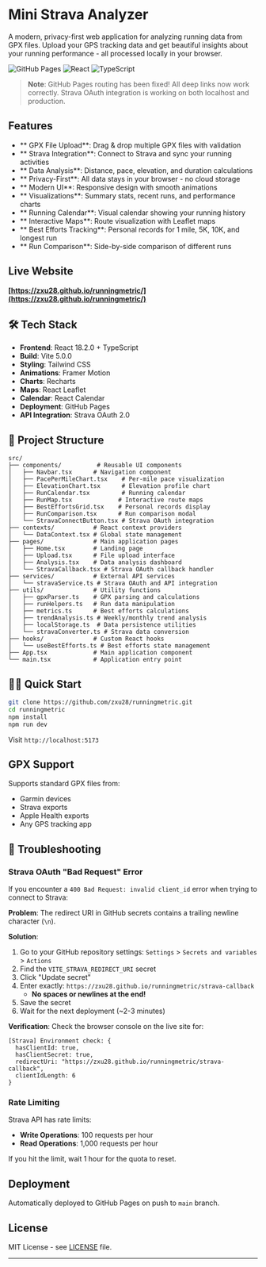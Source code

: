 #  Mini Strava Analyzer

A modern, privacy-first web application for analyzing running data from GPX files. Upload your GPS tracking data and get beautiful insights about your running performance - all processed locally in your browser.

![GitHub Pages](https://img.shields.io/badge/Deployed%20on-GitHub%20Pages-blue?style=flat-square)
![React](https://img.shields.io/badge/React-18.2.0-blue?style=flat-square&logo=react)
![TypeScript](https://img.shields.io/badge/TypeScript-5.2.0-blue?style=flat-square&logo=typescript)

>  **Note**: GitHub Pages routing has been fixed! All deep links now work correctly. Strava OAuth integration is working on both localhost and production.

##  Features

- ** GPX File Upload**: Drag & drop multiple GPX files with validation
- ** Strava Integration**: Connect to Strava and sync your running activities
- ** Data Analysis**: Distance, pace, elevation, and duration calculations
- ** Privacy-First**: All data stays in your browser - no cloud storage
- ** Modern UI**: Responsive design with smooth animations
- ** Visualizations**: Summary stats, recent runs, and performance charts
- ** Running Calendar**: Visual calendar showing your running history
- ** Interactive Maps**: Route visualization with Leaflet maps
- ** Best Efforts Tracking**: Personal records for 1 mile, 5K, 10K, and longest run
- ** Run Comparison**: Side-by-side comparison of different runs

##  Live Website

**[https://zxu28.github.io/runningmetric/](https://zxu28.github.io/runningmetric/)**

## 🛠️ Tech Stack

- **Frontend**: React 18.2.0 + TypeScript
- **Build**: Vite 5.0.0
- **Styling**: Tailwind CSS
- **Animations**: Framer Motion
- **Charts**: Recharts
- **Maps**: React Leaflet
- **Calendar**: React Calendar
- **Deployment**: GitHub Pages
- **API Integration**: Strava OAuth 2.0

## 📁 Project Structure

```
src/
├── components/          # Reusable UI components
│   ├── Navbar.tsx      # Navigation component
│   ├── PacePerMileChart.tsx    # Per-mile pace visualization
│   ├── ElevationChart.tsx      # Elevation profile chart
│   ├── RunCalendar.tsx         # Running calendar
│   ├── RunMap.tsx             # Interactive route maps
│   ├── BestEffortsGrid.tsx    # Personal records display
│   ├── RunComparison.tsx      # Run comparison modal
│   └── StravaConnectButton.tsx # Strava OAuth integration
├── contexts/           # React context providers
│   └── DataContext.tsx # Global state management
├── pages/              # Main application pages
│   ├── Home.tsx        # Landing page
│   ├── Upload.tsx      # File upload interface
│   ├── Analysis.tsx    # Data analysis dashboard
│   └── StravaCallback.tsx # Strava OAuth callback handler
├── services/           # External API services
│   └── stravaService.ts # Strava OAuth and API integration
├── utils/              # Utility functions
│   ├── gpxParser.ts    # GPX parsing and calculations
│   ├── runHelpers.ts   # Run data manipulation
│   ├── metrics.ts      # Best efforts calculations
│   ├── trendAnalysis.ts # Weekly/monthly trend analysis
│   ├── localStorage.ts  # Data persistence utilities
│   └── stravaConverter.ts # Strava data conversion
├── hooks/              # Custom React hooks
│   └── useBestEfforts.ts # Best efforts state management
├── App.tsx             # Main application component
└── main.tsx            # Application entry point
```

## 🏃‍♂️ Quick Start

```bash
git clone https://github.com/zxu28/runningmetric.git
cd runningmetric
npm install
npm run dev
```

Visit `http://localhost:5173`

##  GPX Support

Supports standard GPX files from:
- Garmin devices
- Strava exports  
- Apple Health exports
- Any GPS tracking app

## 🔧 Troubleshooting

### Strava OAuth "Bad Request" Error

If you encounter a `400 Bad Request: invalid client_id` error when trying to connect to Strava:

**Problem**: The redirect URI in GitHub secrets contains a trailing newline character (`\n`).

**Solution**:
1. Go to your GitHub repository settings: `Settings` > `Secrets and variables` > `Actions`
2. Find the `VITE_STRAVA_REDIRECT_URI` secret
3. Click "Update secret"
4. Enter exactly: `https://zxu28.github.io/runningmetric/strava-callback`
   - **No spaces or newlines at the end!**
5. Save the secret
6. Wait for the next deployment (~2-3 minutes)

**Verification**: Check the browser console on the live site for:
```
[Strava] Environment check: {
  hasClientId: true,
  hasClientSecret: true,
  redirectUri: "https://zxu28.github.io/runningmetric/strava-callback",
  clientIdLength: 6
}
```

### Rate Limiting

Strava API has rate limits:
- **Write Operations**: 100 requests per hour
- **Read Operations**: 1,000 requests per hour

If you hit the limit, wait 1 hour for the quota to reset.

##  Deployment

Automatically deployed to GitHub Pages on push to `main` branch.

## License

MIT License - see [LICENSE](LICENSE) file.

---

